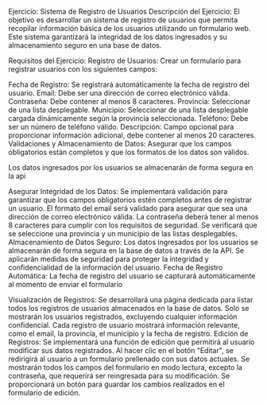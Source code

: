 Ejercicio: Sistema de Registro de Usuarios
Descripción del Ejercicio:
El objetivo es desarrollar un sistema de registro de usuarios que permita recopilar información básica de los usuarios utilizando un formulario web. Este sistema garantizará la integridad de los datos ingresados y su almacenamiento seguro en una base de datos.

Requisitos del Ejercicio:
Registro de Usuarios:
Crear un formulario para registrar usuarios con los siguientes campos:

Fecha de Registro: Se registrará automáticamente la fecha de registro del usuario.
Email: Debe ser una dirección de correo electrónico válida.
Contraseña: Debe contener al menos 8 caracteres.
Provincia: Seleccionar de una lista desplegable.
Municipio: Seleccionar de una lista desplegable cargada dinámicamente según la provincia seleccionada.
Teléfono: Debe ser un número de teléfono válido.
Descripción: Campo opcional para proporcionar información adicional, debe contener al menos 20 caracteres.
Validaciones y Almacenamiento de Datos:
Asegurar que los campos obligatorios están completos y que los formatos de los datos son válidos.

Los datos ingresados por los usuarios se almacenarán de forma segura en la api

Asegurar Integridad de los Datos:
Se implementará validación para garantizar que los campos obligatorios estén completos antes de registrar un usuario.
El formato del email será validado para asegurar que sea una dirección de correo electrónico válida.
La contraseña deberá tener al menos 8 caracteres para cumplir con los requisitos de seguridad.
Se verificará que se seleccione una provincia y un municipio de las listas desplegables.
Almacenamiento de Datos Seguro:
Los datos ingresados por los usuarios se almacenarán de forma segura en la base de datos a través de la API.
Se aplicarán medidas de seguridad para proteger la integridad y confidencialidad de la información del usuario.
Fecha de Registro Automática:
La fecha de registro del usuario se capturará automáticamente al momento de enviar el formulario

Visualización de Registros:
Se desarrollará una página dedicada para listar todos los registros de usuarios almacenados en la base de datos.
Solo se mostrarán los usuarios registrados, excluyendo cualquier información confidencial.
Cada registro de usuario mostrará información relevante, como el email, la provincia, el municipio y la fecha de registro.
Edición de Registros:
Se implementará una función de edición que permitirá al usuario modificar sus datos registrados.
Al hacer clic en el botón "Editar", se redirigirá al usuario a un formulario prellenado con sus datos actuales.
Se mostrarán todos los campos del formulario en modo lectura, excepto la contraseña, que requerirá ser reingresada para su modificación.
Se proporcionará un botón para guardar los cambios realizados en el formulario de edición.
